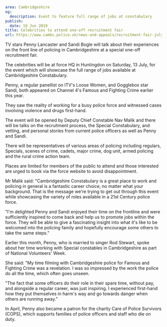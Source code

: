 ```yaml
area: Cambridgeshire
og:
  description: Event to feature full range of jobs at constabulary
publish:
  date: 19 Jun 2019
title: Celebrities to attend one-off recruitment fair
url: https://www.cambs.police.uk/news-and-appeals/recruitment-fair-july-penny-sandi
```

TV stars Penny Lancaster and Sandi Bogle will talk about their experiences on the front line of policing in Cambridgeshire at a special one-off recruitment fair.

The celebrities will be at force HQ in Huntingdon on Saturday, 13 July, for the event which will showcase the full range of jobs available at Cambridgeshire Constabulary.

Penny, a regular panellist on ITV's Loose Women, and Gogglebox star Sandi, both appeared on Channel 4's Famous and Fighting Crime earlier this year.

They saw the reality of working for a busy police force and witnessed cases involving violence and drugs first-hand.

The event will be opened by Deputy Chief Constable Nav Malik and there will be talks on the recruitment process, the Special Constabulary, and vetting, and personal stories from current police officers as well as Penny and Sandi.

There will be representatives of various areas of policing including regulars, Specials, scenes of crime, cadets, major crime, dog unit, armed policing and the rural crime action team.

Places are limited for members of the public to attend and those interested are urged to book via the force website to avoid disappointment.

Mr Malik said: "Cambridgeshire Constabulary is a great place to work and policing in general is a fantastic career choice, no matter what your background. That is the message we're trying to get out through this event while showcasing the variety of roles available in a 21st Century police force.

"I'm delighted Penny and Sandi enjoyed their time on the frontline and were sufficiently inspired to come back and help us to promote jobs within the force. They will be able to give a fascinating insight into what it's like to be welcomed into the policing family and hopefully encourage some others to take the same steps."

Earlier this month, Penny, who is married to singer Rod Stewart, spoke about her time working with Special constables in Cambridgeshire as part of National Volunteers' Week.

She said: "My time filming with Cambridgeshire police for Famous and Fighting Crime was a revelation. I was so impressed by the work the police do all the time, which often goes unseen.

"The fact that some officers do their role in their spare time, without pay, and alongside a regular career, was just inspiring. I experienced first-hand how they put themselves in harm's way and go towards danger when others are running away."

In April, Penny also became a patron for the charity Care of Police Survivors (COPS), which supports families of police officers and staff who die on duty.
